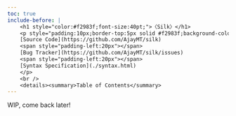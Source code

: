 ```yaml
---
toc: true
include-before: |
    <h1 style="color:#f2983f;font-size:40pt;">〈Silk〉</h1>
    <p style="padding:10px;border-top:5px solid #f2983f;background-color:#eee;font-size:13pt;">
    [Source Code](https://github.com/AjayMT/silk)
    <span style="padding-left:20px"></span>
    [Bug Tracker](https://github.com/AjayMT/silk/issues)
    <span style="padding-left:20px"></span>
    [Syntax Specification](./syntax.html)
    </p>
    <br />
    <details><summary>Table of Contents</summary>
---
```


</details>

WIP, come back later!
